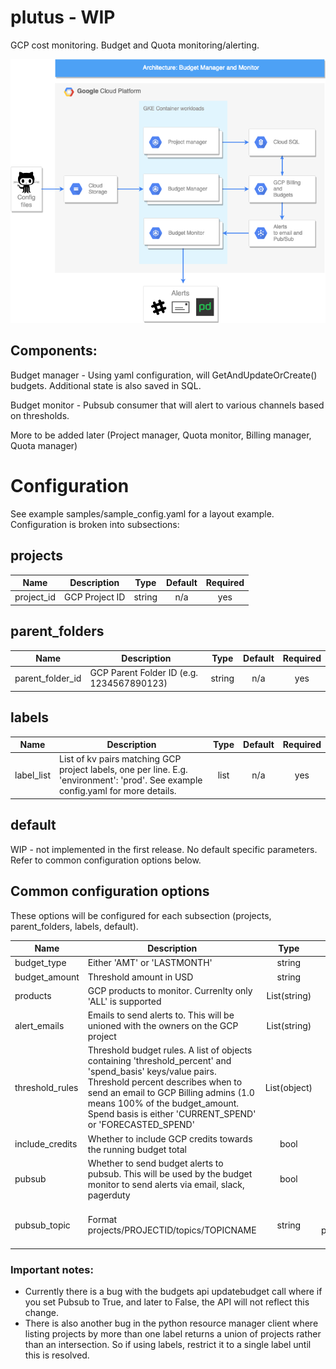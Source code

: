 # plutus - WIP

GCP cost monitoring. Budget and Quota monitoring/alerting.

![](images/plutus-arch2.png)

## Components:

Budget manager - Using yaml configuration, will GetAndUpdateOrCreate() budgets. Additional state is also saved in SQL.

Budget monitor - Pubsub consumer that will alert to various channels based on thresholds.

More to be added later (Project manager, Quota monitor, Billing manager, Quota manager)

# Configuration
See example samples/sample_config.yaml for a layout example. Configuration is broken into subsections:

## projects
| Name | Description | Type | Default | Required |
|------|-------------|:----:|:-----:|:-----:|
| project\_id | GCP Project ID | string | n/a | yes |

## parent_folders
| Name | Description | Type | Default | Required |
|------|-------------|:----:|:-----:|:-----:|
| parent\_folder\_id | GCP Parent Folder ID (e.g. 1234567890123) | string | n/a | yes |

## labels
| Name | Description | Type | Default | Required |
|------|-------------|:----:|:-----:|:-----:|
| label\_list | List of kv pairs matching GCP project labels, one per line. E.g. 'environment': 'prod'. See example config.yaml for more details. | list | n/a | yes |

## default
WIP - not implemented in the first release.
No default specific parameters. Refer to common configuration options below.

## Common configuration options

These options will be configured for each subsection (projects, parent_folders, labels, default).

| Name | Description | Type | Default | Required |
|------|-------------|:----:|:-----:|:-----:|
| budget\_type | Either 'AMT' or 'LASTMONTH' | string | n/a | yes |
| budget\_amount | Threshold amount in USD | string | n/a | yes |
| products | GCP products to monitor. Currenlty only 'ALL' is supported | List(string) | 'ALL' | no |
| alert\_emails | Emails to send alerts to. This will be unioned with the owners on the GCP project | List(string) | n/a | no |
| threshold\_rules | Threshold budget rules. A list of objects containing 'threshold\_percent' and 'spend\_basis' keys/value pairs. Threshold percent describes when to send an email to GCP Billing admins (1.0 means 100% of the budget\_amount. Spend basis is either 'CURRENT_SPEND' or 'FORECASTED_SPEND' | List(object) | n/a | yes |
| include\_credits | Whether to include GCP credits towards the running budget total | bool | False | yes |
| pubsub | Whether to send budget alerts to pubsub. This will be used by the budget monitor to send alerts via email, slack, pagerduty  | bool | False | yes |
| pubsub\_topic | Format projects/PROJECTID/topics/TOPICNAME | string | projects/moz-fx-billing-projectid/topics/plutus-budget-notifications | no |

### Important notes: 
- Currently there is a bug with the budgets api updatebudget call where if you set Pubsub to True, and later to False, the API will not reflect this change.
- There is also another bug in the python resource manager client where listing projects by more than one label returns a union of projects rather than an intersection. So if using labels, restrict it to a single label until this is resolved.
